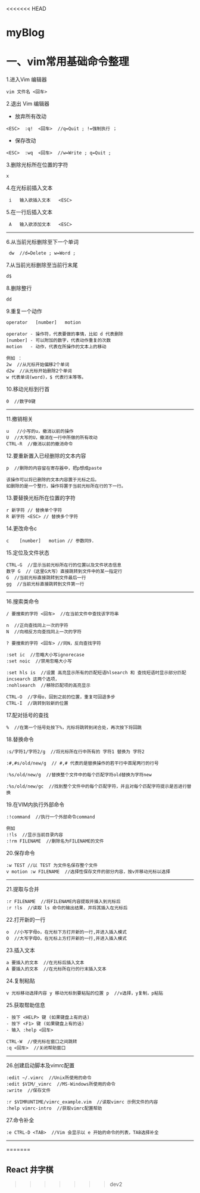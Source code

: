 <<<<<<< HEAD
# myBlog
# 一、vim常用基础命令整理
1.进入Vim 编辑器
```
vim 文件名 <回车>
```
2.退出 Vim 编辑器
* 放弃所有改动
```
<ESC>  :q!  <回车>  //q=Quit ; !=强制执行 ；
```
* 保存改动
```
<ESC>  :wq  <回车>  //w=Write ; q=Quit ;
```

3.删除光标所在位置的字符
```
x
```
4.在光标前插入文本
```
 i   输入欲插入文本   <ESC>
```
5.在一行后插入文本
```
 A   输入欲添加文本   <ESC>
```
---
6.从当前光标删除至下一个单词
```
 dw  //d=Delete ; w=Word ;
```
7.从当前光标删除至当前行末尾
```
d$
```
8.删除整行
```
dd
```
9.重复一个动作
```
operator   [number]   motion
```
```
operator - 操作符，代表要做的事情，比如 d 代表删除
[number] - 可以附加的数字，代表动作重复的次数
motion   - 动作，代表在所操作的文本上的移动
```
```
例如 ：
2w  //从光标开始偏移2个单词
d2w  //从光标开始删除2个单词
w 代表单词(word)，$ 代表行末等等。
```
10.移动光标到行首
```
0  //数字0键
```
---
11.撤销相关
```
u   //小写的u，撤消以前的操作
U  //大写的U，撤消在一行中所做的所有改动
CTRL-R  //撤消以前的撤消命令
```
12.要重新置入已经删除的文本内容
```
p  //删除的内容留在寄存器中，把p想成paste
```
```
该操作可以将已删除的文本内容置于光标之后。
如删除的是一个整行，操作将置于当前光标所在行的下一行。
```
13.要替换光标所在位置的字符
```
r 新字符 // 替换单个字符
R 新字符 <ESC> // 替换多个字符 
```
14.更改命令c
```
c    [number]   motion // 参数同9. 
```
15.定位及文件状态
```
CTRL-G  //显示当前光标所在行的位置以及文件状态信息
数字 G  //（这里G大写）直接跳转到文件中的某一指定行
G  //当前光标直接跳转到文件最后一行
gg  //当前光标直接跳转到文件第一行
```
---
16.搜索类命令
```
/ 要搜索的字符 <回车>  //在当前文件中查找该字符串
```
```
n  //正向查找同上一次的字符
N  //向相反方向查找同上一次的字符
```
```
? 要搜索的字符 <回车> //同N，反向查找字符
```
```
:set ic  //忽略大小写ignorecase
:set noic  //禁用忽略大小写
```
```
:set hls is  //设置 高亮显示所有的匹配短语hlsearch 和 查找短语时显示部分匹配incsearch 这两个选项，
:nohlsearch  //移除匹配项的高亮显示
```
```
CTRL-O  //字母o，回到之前的位置，重复可回退多步
CTRL-I  //跳转到较新的位置
```
17.配对括号的查找
```
%  //在第一个括号处按下%，光标将跳转到闭合处，再次按下将回跳
```
18.替换命令
```
:s/字符1/字符2/g  //将光标所在行中所有的 字符1 替换为 字符2
```
```
:#,#s/old/new/g  // #,# 代表的是替换操作的若干行中首尾两行的行号
```
```
:%s/old/new/g  //替换整个文件中的每个匹配字符old替换为字符new
```
```
:%s/old/new/gc  //找到整个文件中的每个匹配字符，并且对每个匹配字符提示是否进行替换
```
19.在VIM内执行外部命令
```
:!command  //执行一个外部命令command
```
```
例如
:!ls  //显示当前目录内容
:!rm FILENAME  //删除名为FILENAME的文件
```
20.保存命令
```
:w TEST //以 TEST 为文件名保存整个文件
v motion :w FILENAME  //选择性保存文件的部分内容，按v并移动光标以选择
```
---
21.提取与合并
```
:r FILENAME  //将FILENAME内容提取并插入到光标后
:r !ls  //读取 ls 命令的输出结果，并将其插入在光标后
```
22.打开新的一行
```
o  //小写字母o，在光标下方打开新的一行,并进入插入模式
O  //大写字母O，在光标上方打开新的一行,并进入插入模式
```
23.插入文本
```
a 要插入的文本  //在光标后插入文本
A 要插入的文本  //在光标所在行的行末插入文本
```
24.复制粘贴
```
v 光标移动选择内容 y 移动光标到要粘贴的位置 p  //v选择，y复制，p粘贴 
```
25.获取帮助信息
```
- 按下 <HELP> 键 (如果键盘上有的话)
- 按下 <F1> 键 (如果键盘上有的话)
- 输入 :help <回车>
```
```
CTRL-W  //使光标在窗口之间跳转
:q <回车>  //关闭帮助窗口
```
---
26.创建启动脚本及vimrc配置
```
:edit ~/.vimrc  //Unix所使用的命令
:edit $VIM/_vimrc  //MS-Windows所使用的命令
:write  //保存文件
```
```
:r $VIMRUNTIME/vimrc_example.vim  //读取vimrc 示例文件的内容
:help vimrc-intro  //获取vimrc配置帮助
```
27.命令补全
```
:e CTRL-D <TAB>  //Vim 会显示以 e 开始的命令的列表，TAB选择补全
```
---

=======
## React 井字棋
>>>>>>> dev2
